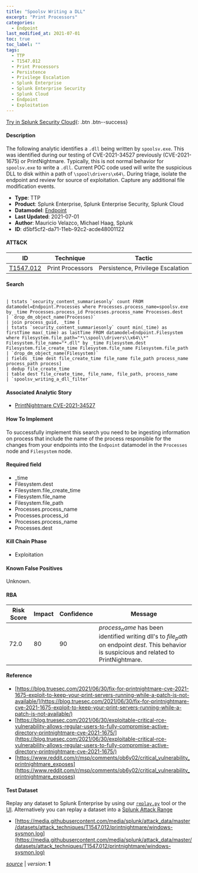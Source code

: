 ```yaml
---
title: "Spoolsv Writing a DLL"
excerpt: "Print Processors"
categories:
  - Endpoint
last_modified_at: 2021-07-01
toc: true
toc_label: ""
tags:
  - TTP
  - T1547.012
  - Print Processors
  - Persistence
  - Privilege Escalation
  - Splunk Enterprise
  - Splunk Enterprise Security
  - Splunk Cloud
  - Endpoint
  - Exploitation
---
```




[Try in Splunk Security Cloud](https://www.splunk.com/en_us/cyber-security.html){: .btn .btn--success}

#### Description

The following analytic identifies a `.dll` being written by `spoolsv.exe`. This was identified during our testing of CVE-2021-34527 previously (CVE-2021-1675) or PrintNightmare. Typically, this is not normal behavior for `spoolsv.exe` to write a `.dll`. Current POC code used will write the suspicious DLL to disk within a path of `\spool\drivers\x64\`. During triage, isolate the endpoint and review for source of exploitation. Capture any additional file modification events.

- **Type**: TTP
- **Product**: Splunk Enterprise, Splunk Enterprise Security, Splunk Cloud
- **Datamodel**: [Endpoint](https://docs.splunk.com/Documentation/CIM/latest/User/Endpoint)
- **Last Updated**: 2021-07-01
- **Author**: Mauricio Velazco, Michael Haag, Splunk
- **ID**: d5bf5cf2-da71-11eb-92c2-acde48001122


#### ATT&CK

| ID          | Technique   | Tactic       |
| ----------- | ----------- |--------------|
| [T1547.012](https://attack.mitre.org/techniques/T1547/012/) | Print Processors | Persistence, Privilege Escalation |


#### Search

```

| tstats `security_content_summariesonly` count FROM datamodel=Endpoint.Processes where Processes.process_name=spoolsv.exe by _time Processes.process_id Processes.process_name Processes.dest 
| `drop_dm_object_name(Processes)` 
| join process_guid, _time [
| tstats `security_content_summariesonly` count min(_time) as firstTime max(_time) as lastTime FROM datamodel=Endpoint.Filesystem where Filesystem.file_path="*\\spool\\drivers\\x64\\*" Filesystem.file_name="*.dll" by _time Filesystem.dest Filesystem.file_create_time Filesystem.file_name Filesystem.file_path 
| `drop_dm_object_name(Filesystem)` 
| fields _time dest file_create_time file_name file_path process_name process_path process] 
| dedup file_create_time 
| table dest file_create_time, file_name, file_path, process_name 
| `spoolsv_writing_a_dll_filter`
```

#### Associated Analytic Story
* [PrintNightmare CVE-2021-34527](/stories/printnightmare_cve-2021-34527)


#### How To Implement
To successfully implement this search you need to be ingesting information on process that include the name of the process responsible for the changes from your endpoints into the `Endpoint` datamodel in the `Processes` node and `Filesystem` node.

#### Required field
* _time
* Filesystem.dest
* Filesystem.file_create_time
* Filesystem.file_name
* Filesystem.file_path
* Processes.process_name
* Processes.process_id
* Processes.process_name
* Processes.dest


#### Kill Chain Phase
* Exploitation


#### Known False Positives
Unknown.



#### RBA

| Risk Score  | Impact      | Confidence   | Message      |
| ----------- | ----------- |--------------|--------------|
| 72.0 | 80 | 90 | $process_name$ has been identified writing dll&#39;s to $file_path$ on endpoint $dest$. This behavior is suspicious and related to PrintNightmare. |



#### Reference

* [https://blog.truesec.com/2021/06/30/fix-for-printnightmare-cve-2021-1675-exploit-to-keep-your-print-servers-running-while-a-patch-is-not-available/](https://blog.truesec.com/2021/06/30/fix-for-printnightmare-cve-2021-1675-exploit-to-keep-your-print-servers-running-while-a-patch-is-not-available/)
* [https://blog.truesec.com/2021/06/30/exploitable-critical-rce-vulnerability-allows-regular-users-to-fully-compromise-active-directory-printnightmare-cve-2021-1675/](https://blog.truesec.com/2021/06/30/exploitable-critical-rce-vulnerability-allows-regular-users-to-fully-compromise-active-directory-printnightmare-cve-2021-1675/)
* [https://www.reddit.com/r/msp/comments/ob6y02/critical_vulnerability_printnightmare_exposes](https://www.reddit.com/r/msp/comments/ob6y02/critical_vulnerability_printnightmare_exposes)



#### Test Dataset
Replay any dataset to Splunk Enterprise by using our [`replay.py`](https://github.com/splunk/attack_data#using-replaypy) tool or the [UI](https://github.com/splunk/attack_data#using-ui).
Alternatively you can replay a dataset into a [Splunk Attack Range](https://github.com/splunk/attack_range#replay-dumps-into-attack-range-splunk-server)

* [https://media.githubusercontent.com/media/splunk/attack_data/master/datasets/attack_techniques/T1547.012/printnightmare/windows-sysmon.log](https://media.githubusercontent.com/media/splunk/attack_data/master/datasets/attack_techniques/T1547.012/printnightmare/windows-sysmon.log)



[*source*](https://github.com/splunk/security_content/tree/develop/detections/endpoint/spoolsv_writing_a_dll.yml) \| *version*: **1**